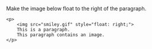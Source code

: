 Make the image below float to the right of the paragraph.

    <p>
        <img src="smiley.gif" style="float: right;">
        This is a paragraph.
        This paragraph contains an image.
    </p>
